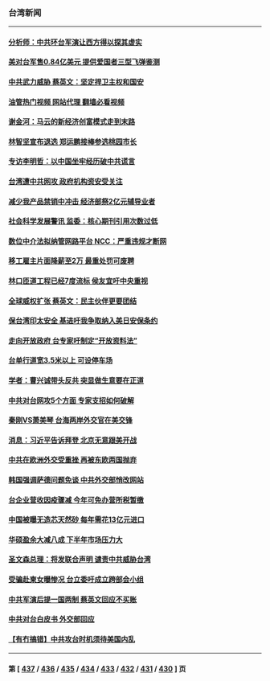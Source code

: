 ### 台湾新闻
---
#### [分析师：中共环台军演让西方得以探其虚实](../../pages/ncid1349361/n13800995.md?08122045) 
#### [美对台军售0.84亿美元 提供爱国者三型飞弹鉴测](../../pages/ncid1349361/n13800983.md?08122045) 
#### [中共武力威胁 蔡英文：坚定捍卫主权和国安](../../pages/ncid1349361/n13801048.md?08122045) 
#### [油管热门视频 网站代理 翻墙必看视频](http://209.222.30.114:81/youtube.html?08122045)
#### [谢金河：马云的新经济创富模式走到末路](../../pages/ncid1349361/n13800757.md?08122045) 
#### [林智坚宣布退选 郑运鹏接棒参选桃园市长](../../pages/ncid1349361/n13800949.md?08122045) 
#### [专访李明哲：以中国坐牢经历破中共谎言](../../pages/ncid1349361/n13800735.md?08122045) 
#### [台湾遭中共网攻 政府机构资安受关注](../../pages/ncid1349361/n13800852.md?08122045) 
#### [减少我产品禁销中冲击 经济部祭2亿元辅导业者](../../pages/ncid1349361/n13800517.md?08122045) 
#### [社会科学发展警讯 监委：核心期刊引用次数过低](../../pages/ncid1349361/n13800510.md?08122045) 
#### [数位中介法拟纳管网路平台 NCC：严重违规才断网](../../pages/ncid1349361/n13800496.md?08122045) 
#### [移工雇主片面降薪至2万 最重处罚可废聘](../../pages/ncid1349361/n13800495.md?08122045) 
#### [林口匝道工程已经7度流标 侯友宜吁中央重视](../../pages/ncid1349361/n13800491.md?08122045) 
#### [全球威权扩张 蔡英文：民主伙伴更要团结](../../pages/ncid1349361/n13800468.md?08122045) 
#### [保台湾印太安全 基进吁我争取纳入美日安保条约](../../pages/ncid1349361/n13800490.md?08122045) 
#### [走向开放政府 台专家吁制定“开放资料法”](../../pages/ncid1349361/n13800459.md?08122045) 
#### [台单行道宽3.5米以上 可设停车场](../../pages/ncid1349361/n13800458.md?08122045) 
#### [学者：曹兴诚带头反共 突显做生意要在正道](../../pages/ncid1349361/n13800450.md?08122045) 
#### [中共对台网攻5个方面 专家支招如何破解](../../pages/ncid1349361/n13800427.md?08122045) 
#### [秦刚VS萧美琴 台海两岸外交官在美交锋](../../pages/ncid1349361/n13800556.md?08122045) 
#### [消息：习近平告诉拜登 北京无意跟美开战](../../pages/ncid1349361/n13800541.md?08122045) 
#### [中共在欧洲外交受重挫 再被东欧两国抛弃](../../pages/ncid1349361/n13800499.md?08122045) 
#### [韩国强调萨德问题免谈 中共外交部悄改网站](../../pages/ncid1349361/n13800430.md?08122045) 
#### [台企业营收因疫骤减 今年可免办营所税暂缴](../../pages/ncid1349361/n13800433.md?08122045) 
#### [中国被曝无造芯天然砂 每年需花13亿元进口](../../pages/ncid1349361/n13800375.md?08122045) 
#### [华硕盈余大减八成 下半年市场压力大](../../pages/ncid1349361/n13800366.md?08122045) 
#### [圣文森总理：将发联合声明 谴责中共威胁台湾](../../pages/ncid1349361/n13800337.md?08122045) 
#### [受骗赴柬女曝惨况 台立委吁成立跨部会小组](../../pages/ncid1349361/n13800424.md?08122045) 
#### [中共军演后提一国两制 蔡英文回应不买账](../../pages/ncid1349361/n13800360.md?08122045) 
#### [中共对台白皮书 外交部回应](../../pages/ncid1349361/n13800391.md?08122045) 
#### [【有冇搞错】中共攻台时机须待美国内乱](../../pages/ncid1349361/n13800361.md?08122045) 

---
#### 第 [ [437](./437.md?08122045) / [436](./436.md?08122045) / [435](./435.md?08122045) / [434](./434.md?08122045) / [433](./433.md?08122045) / [432](./432.md?08122045) / [431](./431.md?08122045) / [430](./430.md?08122045) ] 页
